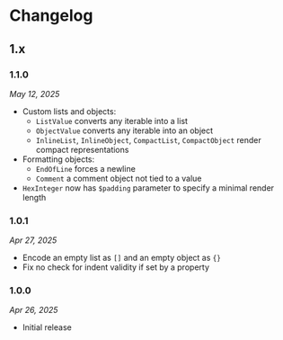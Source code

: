 # Changelog

## 1.x

### 1.1.0

*May 12, 2025*

* Custom lists and objects:
  * `ListValue` converts any iterable into a list
  * `ObjectValue` converts any iterable into an object
  * `InlineList`, `InlineObject`, `CompactList`, `CompactObject` render compact representations
* Formatting objects:
  * `EndOfLine` forces a newline
  * `Comment` a comment object not tied to a value
* `HexInteger` now has `$padding` parameter to specify a minimal render length

### 1.0.1

*Apr 27, 2025*

* Encode an empty list as `[]` and an empty object as `{}`
* Fix no check for indent validity if set by a property

### 1.0.0

*Apr 26, 2025*

* Initial release
